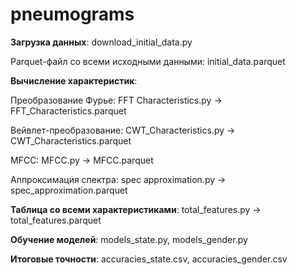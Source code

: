 # pneumograms

**Загрузка данных**: download_initial_data.py

Parquet-файл со всеми исходными данными: initial_data.parquet


**Вычисление характеристик**:

Преобразование Фурье: FFT Characteristics.py -> FFT_Characteristics.parquet

Вейвлет-преобразование: CWT_Characteristics.py -> CWT_Characteristics.parquet

MFCC: MFCC.py -> MFCC.parquet

Аппроксимация спектра: spec approximation.py -> spec_approximation.parquet


**Таблица со всеми характеристиками**: total_features.py -> total_features.parquet

**Обучение моделей**: models_state.py, models_gender.py

**Итоговые точности**: accuracies_state.csv, accuracies_gender.csv
